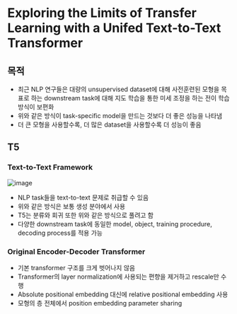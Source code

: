 # Exploring the Limits of Transfer Learning with a Unifed Text-to-Text Transformer

## 목적
- 최근 NLP 연구들은 대량의 unsupervised dataset에 대해 사전훈련된 모형을 목표로 하는 downstream task에 대해 지도 학습을 통한 미세 조정을 하는 전이 학습 방식이 보편화
- 위와 같은 방식이 task-specific model을 만드는 것보다 더 좋은 성능을 나타냄
- 더 큰 모형을 사용할수록, 더 많은 dataset을 사용할수록 더 성능이 좋음

## T5

### Text-to-Text Framework

![image](https://user-images.githubusercontent.com/80622859/207849383-26637286-3c69-4bd3-9f41-9b8fb3ab2af8.png)

- NLP task들을 text-to-text 문제로 취급할 수 있음
- 위와 같은 방식은 보통 생성 분야에서 사용
- T5는 분류와 회귀 또한 위와 같은 방식으로 풀려고 함
- 다양한 downstream task에 동일한 model, object, training procedure, decoding process를 적용 가능

### Original Encoder-Decoder Transformer
- 기본 transformer 구조를 크게 벗어나지 않음
- Transformer의 layer normalization에 사용되는 편향을 제거하고 rescale만 수행
- Absolute positional embedding 대신에 relative positional embedding 사용
- 모형의 층 전체에서 position embedding parameter sharing
